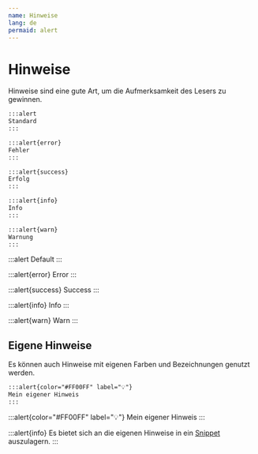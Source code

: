 ```yaml
---
name: Hinweise
lang: de
permaid: alert
---
```


# Hinweise

Hinweise sind eine gute Art, um die Aufmerksamkeit des Lesers zu gewinnen.

```md
:::alert
Standard
:::

:::alert{error}
Fehler
:::

:::alert{success}
Erfolg
:::

:::alert{info}
Info
:::

:::alert{warn}
Warnung
:::
```

:::alert
Default
:::

:::alert{error}
Error
:::

:::alert{success}
Success
:::

:::alert{info}
Info
:::

:::alert{warn}
Warn
:::

## Eigene Hinweise

Es können auch Hinweise mit eigenen Farben und Bezeichnungen genutzt werden.

```md
:::alert{color="#FF00FF" label="💡"}
Mein eigener Hinweis
:::
```

:::alert{color="#FF00FF" label="💡"}
Mein eigener Hinweis
:::

:::alert{info}
Es bietet sich an die eigenen Hinweise in ein [Snippet](@snippets) auszulagern.
:::
